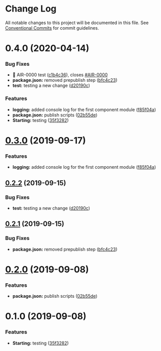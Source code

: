 # Change Log

All notable changes to this project will be documented in this file.
See [Conventional Commits](https://conventionalcommits.org) for commit guidelines.

# 0.4.0 (2020-04-14)


### Bug Fixes

* 🐛 AIR-0000 test ([c1b4c36](https://github.com/dmi-ch/angular-lerna-test/commit/c1b4c36)), closes [#AIR-0000](https://github.com/dmi-ch/angular-lerna-test/issues/AIR-0000)
* **package.json:** removed prepublish step ([bfc4c23](https://github.com/dmi-ch/angular-lerna-test/commit/bfc4c23))
* **test:** testing a new change ([d20190c](https://github.com/dmi-ch/angular-lerna-test/commit/d20190c))


### Features

* **logging:** added console log for the first component module ([f85f04a](https://github.com/dmi-ch/angular-lerna-test/commit/f85f04a))
* **package.json:** publish scripts ([02b55de](https://github.com/dmi-ch/angular-lerna-test/commit/02b55de))
* **Starting:** testing ([35f3282](https://github.com/dmi-ch/angular-lerna-test/commit/35f3282))





# [0.3.0](https://github.com/izifortune/angular-mono/compare/first@0.2.2...first@0.3.0) (2019-09-17)


### Features

* **logging:** added console log for the first component module ([f85f04a](https://github.com/izifortune/angular-mono/commit/f85f04a))





## [0.2.2](https://github.com/izifortune/angular-mono/compare/first@0.2.1...first@0.2.2) (2019-09-15)


### Bug Fixes

* **test:** testing a new change ([d20190c](https://github.com/izifortune/angular-mono/commit/d20190c))





## [0.2.1](https://github.com/izifortune/angular-mono/compare/first@0.2.0...first@0.2.1) (2019-09-15)


### Bug Fixes

* **package.json:** removed prepublish step ([bfc4c23](https://github.com/izifortune/angular-mono/commit/bfc4c23))





# [0.2.0](https://github.com/izifortune/angular-mono/compare/first@0.1.0...first@0.2.0) (2019-09-08)


### Features

* **package.json:** publish scripts ([02b55de](https://github.com/izifortune/angular-mono/commit/02b55de))





# 0.1.0 (2019-09-08)


### Features

* **Starting:** testing ([35f3282](https://github.com/izifortune/angular-mono/commit/35f3282))
